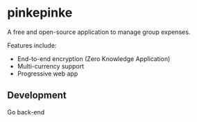 # pinkepinke

A free and open-source application to manage group expenses.

Features include:
  - End-to-end encryption (Zero Knowledge Application)
  - Multi-currency support
  - Progressive web app
  
## Development

Go back-end
